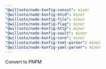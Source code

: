 ```yaml
---
"@willsoto/node-konfig-consul": minor
"@willsoto/node-konfig-etcd": minor
"@willsoto/node-konfig-file": minor
"@willsoto/node-konfig-flag": minor
"@willsoto/node-konfig-http": minor
"@willsoto/node-konfig-vault": minor
"@willsoto/node-konfig-core": minor
"@willsoto/node-konfig-toml-parser": minor
"@willsoto/node-konfig-yaml-parser": minor
---
```


Convert to PNPM
